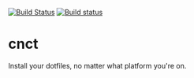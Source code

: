 [![Build Status](https://travis-ci.org/bgold09/cnct.svg)](https://travis-ci.org/bgold09/cnct)
[![Build status](https://ci.appveyor.com/api/projects/status/p3t0ygdcw6fubf7k?svg=true)](https://ci.appveyor.com/project/bgold09/cnct)

# cnct

Install your dotfiles, no matter what platform you're on.

